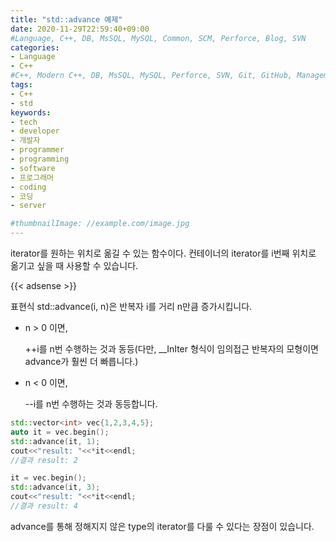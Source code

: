 ```yaml
---
title: "std::advance 예제"
date: 2020-11-29T22:59:40+09:00
#Language, C++, DB, MsSQL, MySQL, Common, SCM, Perforce, Blog, SVN
categories:
- Language
- C++
#C++, Modern C++, DB, MsSQL, MySQL, Perforce, SVN, Git, GitHub, Management, Blog, Hugo, Architecture
tags:
- C++
- std
keywords:
- tech
- developer
- 개발자
- programmer
- programming
- software
- 프로그래머
- coding
- 코딩
- server

#thumbnailImage: //example.com/image.jpg
---
```


iterator를 원하는 위치로 옮길 수 있는 함수이다. 컨테이너의 iterator를 i번째 위치로 옮기고 싶을 때 사용할 수 있습니다.

<!--more-->

{{< adsense >}}

표현식 std::advance(i, n)은 반복자 i를 거리 n만큼 증가시킵니다.

- n > 0 이면,

  ++i를 n번 수행하는 것과 동등(다만, __InIter 형식이 임의접근 반복자의 모형이면 advance가 훨씬 더 빠릅니다.)

- n < 0 이면,

  --i를 n번 수행하는 것과 동등합니다.

```cpp
std::vector<int> vec{1,2,3,4,5};
auto it = vec.begin();
std::advance(it, 1);
cout<<"result: "<<*it<<endl;
//결과 result: 2

it = vec.begin();
std::advance(it, 3);
cout<<"result: "<<*it<<endl;
//결과 result: 4
```

advance를 통해 정해지지 않은 type의 iterator를 다룰 수 있다는 장점이 있습니다.